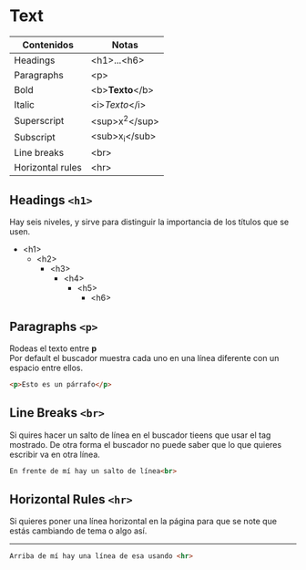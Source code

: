 # Text
| Contenidos | Notas |
| ---------- | ----- |
| Headings | \<h1>...\<h6> |
| Paragraphs | \<p>|
| Bold | \<b>**Texto**\</b> |
| Italic | \<i>*Texto*\</i> |
| Superscript | \<sup>x<sup>2</sup>\</sup> |
| Subscript | \<sub>x<sub>i</sub>\</sub> |
| Line breaks | \<br> |
| Horizontal rules | \<hr> |



## Headings `<h1>`
Hay seis niveles, y sirve para distinguir la importancia de los títulos que se usen.
- \<h1>
    - \<h2>
        - \<h3>
            - \<h4>
                - \<h5>
                    - \<h6>


## Paragraphs `<p>`
Rodeas el texto entre **p**  
Por default el buscador muestra cada uno en una línea diferente con un espacio entre ellos.
~~~html
<p>Esto es un párrafo</p>
~~~

## Line Breaks `<br>`
Si quires hacer un salto de línea en el buscador tieens que usar el tag mostrado. De otra forma el buscador no puede saber que lo que quieres escribir va en otra línea.
~~~html
En frente de mí hay un salto de línea<br>
~~~

## Horizontal Rules `<hr>`
Si quieres poner una línea horizontal en la página para que se note que estás cambiando de tema o algo así.
<hr>  

~~~html 
Arriba de mí hay una línea de esa usando <hr>
~~~



